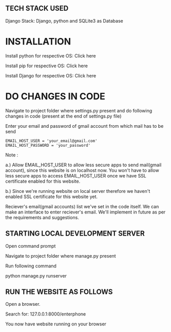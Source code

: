 ## TECH STACK USED
Django Stack: Django, python and SQLite3 as Database

# INSTALLATION
Install python for respective OS: Click here

Install pip for respective OS: Click here

Install Django for respective OS: Click here

# DO CHANGES IN CODE
Navigate to project folder where settings.py present and do following changes in code (present at the end of settings.py file)

Enter your email and password of gmail account from which mail has to be send
```
EMAIL_HOST_USER = 'your_email@gmail.com'
EMAIL_HOST_PASSWORD = 'your_password'
```

Note :

a.) Allow EMAIL_HOST_USER to allow less secure apps to send mail(gmail account), since this website is on localhost now. You won't have to allow less secure apps to access EMAIL_HOST_USER once we have SSL certificate enabled for this website.

b.) Since we're running website on local server therefore we haven't enabled SSL certificate for this website yet.

Reciever's email(gmail accounts) list we've set in the code itself. We can make an interface to enter reciever's email. We'll implement in future as per the requirements and suggestions.

## STARTING LOCAL DEVELOPMENT SERVER
Open command prompt

Navigate to project folder where manage.py present

Run following command

 python manage.py runserver  

## RUN THE WEBSITE AS FOLLOWS
Open a browser.

Search for: 127.0.0.1:8000/enterphone

You now have website running on your browser
